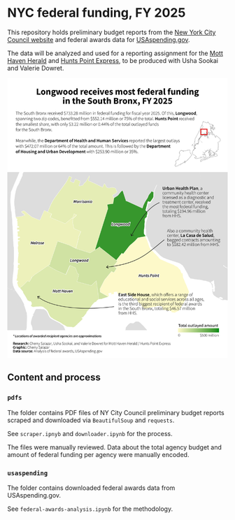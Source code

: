 # NYC federal funding, FY 2025

This repository holds preliminary budget reports from the [New York City Council website](https://council.nyc.gov/budget/fy2025/) and federal awards data for [USAspending.gov](https://www.usaspending.gov/search/?hash=966f5f0446cbe09c05fb1d16dee2885a&section=map). 

The data will be analyzed and used for a reporting assignment for the [Mott Haven Herald](https://motthavenherald.com/) and [Hunts Point Express](https://huntspointexpress.com/), to be produced with Usha Sookai and Valerie Dowret.

![image](viz/viz-map.png)

## Content and process


### `pdfs`

The folder contains PDF files of NY City Council preliminary budget reports scraped and downloaded via `BeautifulSoup` and `requests`. 

See `scraper.ipnyb` and `downloader.ipynb` for the process. 

The files were manually reviewed. Data about the total agency budget and amount of federal funding per agency were manually encoded.

### `usaspending`

The folder contains downloaded federal awards data from USAspending.gov. 

See `federal-awards-analysis.ipynb` for the methodology.